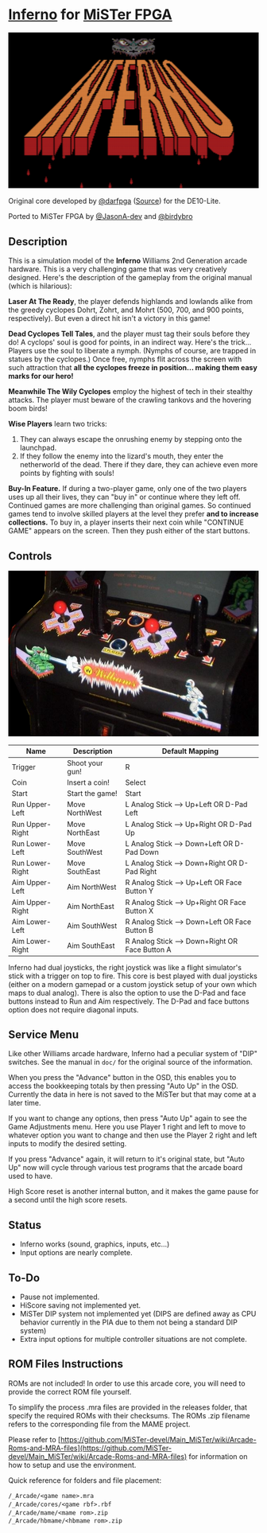 # [Inferno](https://www.arcade-museum.com/game_detail.php?game_id=8191) for [MiSTer FPGA](https://mister-devel.github.io/MkDocs_MiSTer/)

![Inferno Logo](doc/title.png)

Original core developed by [@darfpga](https://github.com/darfpga) ([Source](https://github.com/darfpga/vhdl_inferno)) for the DE10-Lite.

Ported to MiSTer FPGA by [@JasonA-dev](https://github.com/JasonA-dev) and [@birdybro](https://github.com/birdybro)

## Description

This is a simulation model of the **Inferno** Williams 2nd Generation arcade hardware. This is a very challenging game that was very creatively designed. Here's the description of the gameplay from the original manual (which is hilarious):

**Laser At The Ready**, the player defends highlands and lowlands alike from the greedy cyclopes Dohrt, Zohrt, and Mohrt (500, 700, and 900 points, respectively). But even a direct hit isn't a victory in this game!

**Dead Cyclopes Tell Tales**, and the player must tag their souls before they do! A cyclops' soul is good for points, in an indirect way. Here's the trick... Players use the soul to liberate a nymph. (Nymphs of course, are trapped in statues by the cyclopes.) Once free, nymphs flit across the screen with such attraction that **all the cyclopes freeze in position... making them easy marks for our hero!**

**Meanwhile The Wily Cyclopes** employ the highest of tech in their stealthy attacks. The player must beware of the crawling tankovs and the hovering boom birds!

**Wise Players** learn two tricks:

1. They can always escape the onrushing enemy by stepping onto the launchpad.
2. If they follow the enemy into the lizard's mouth, they enter the netherworld of the dead. There if they dare, they can achieve even more points by fighting with souls!

**Buy-In Feature.** If during a two-player game, only one of the two players uses up all their lives, they can "buy in" or continue where they left off. Continued games are more challenging than original games. So continued games tend to involve skilled players at the level they prefer **and to increase collections.** To buy in, a player inserts their next coin while "CONTINUE GAME" appears on the screen. Then they push either of the start buttons.

## Controls

![Inferno Arcade Cab](doc/joysticks_pic.png)

| Name            | Description     | Default Mapping                                |
| --------------- | --------------- | ---------------------------------------------- |
| Trigger         | Shoot your gun! | R                                              |
| Coin            | Insert a coin!  | Select                                         |
| Start           | Start the game! | Start                                          |
| Run Upper-Left  | Move NorthWest  | L Analog Stick --> Up+Left    OR D-Pad Left    |
| Run Upper-Right | Move NorthEast  | L Analog Stick --> Up+Right   OR D-Pad Up      |
| Run Lower-Left  | Move SouthWest  | L Analog Stick --> Down+Left  OR D-Pad Down    |
| Run Lower-Right | Move SouthEast  | L Analog Stick --> Down+Right OR D-Pad Right   |
| Aim Upper-Left  | Aim NorthWest   | R Analog Stick --> Up+Left    OR Face Button Y |
| Aim Upper-Right | Aim NorthEast   | R Analog Stick --> Up+Right   OR Face Button X |
| Aim Lower-Left  | Aim SouthWest   | R Analog Stick --> Down+Left  OR Face Button B |
| Aim Lower-Right | Aim SouthEast   | R Analog Stick --> Down+Right OR Face Button A |

Inferno had dual joysticks, the right joystick was like a flight simulator's stick with a trigger on top to fire. This core is best played with dual joysticks (either on a modern gamepad or a custom joystick setup of your own which maps to dual analog). There is also the option to use the D-Pad and face buttons instead to Run and Aim respectively. The D-Pad and face buttons option does not require diagonal inputs.

## Service Menu

Like other Williams arcade hardware, Inferno had a peculiar system of "DIP" switches. See the manual in `doc/` for the original source of the information.

When you press the "Advance" button in the OSD, this enables you to access the bookkeeping totals by then pressing "Auto Up" in the OSD. Currently the data in here is not saved to the MiSTer but that may come at a later time.

If you want to change any options, then press "Auto Up" again to see the Game Adjustments menu. Here you use Player 1 right and left to move to whatever option you want to change and then use the Player 2 right and left inputs to modify the desired setting.

If you press "Advance" again, it will return to it's original state, but "Auto Up" now will cycle through various test programs that the arcade board used to have.

High Score reset is another internal button, and it makes the game pause for a second until the high score resets.

## Status

* Inferno works (sound, graphics, inputs, etc...)
* Input options are nearly complete.

## To-Do

* Pause not implemented.
* HiScore saving not implemented yet.
* MiSTer DIP system not implemented yet (DIPS are defined away as CPU behavior currently in the PIA due to them not being a standard DIP system)
* Extra input options for multiple controller situations are not complete.

## ROM Files Instructions

ROMs are not included! In order to use this arcade core, you will need to provide the correct ROM file yourself.

To simplify the process .mra files are provided in the releases folder, that specify the required ROMs with their checksums. The ROMs .zip filename refers to the corresponding file from the MAME project.

Please refer to [https://github.com/MiSTer-devel/Main_MiSTer/wiki/Arcade-Roms-and-MRA-files](https://github.com/MiSTer-devel/Main_MiSTer/wiki/Arcade-Roms-and-MRA-files) for information on how to setup and use the environment.

Quick reference for folders and file placement:

```txt
/_Arcade/<game name>.mra
/_Arcade/cores/<game rbf>.rbf
/_Arcade/mame/<mame rom>.zip
/_Arcade/hbmame/<hbmame rom>.zip
```
